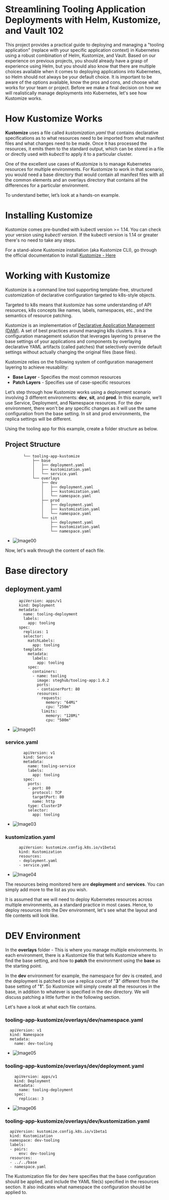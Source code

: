 # Streamlining Tooling Application Deployments with Helm, Kustomize, and Vault 102
This project provides a practical guide to deploying and managing a "tooling application" (replace with your specific application context) in Kubernetes using a robust combination of Helm, Kustomize, and Vault.
Based on our experience on previous projects, you should already have a grasp of experience using Helm, but you should also know that there are multiple choices available when it comes to deploying applications into
Kubernetes, so Helm should not always be your default choice. It is important to be aware of the options available, know the pros and cons, and choose what works for your team or project.
Before we make a final decision on how we will realistically manage deployments into Kubernetes, let's see how Kustomize works.

# How Kustomize Works
**Kustomize** uses a file called _kustomization.yaml_ that contains declarative specifications as to what resources need to be imported from what manifest files and what changes need to be made. Once it has processed the
resources, it emits them to the standard output, which can be stored in a file or directly used with _kubectl_ to apply it to a particular cluster.

One of the excellent use cases of Kustomize is to manage Kubernetes resources for multiple environments. For Kustomize to work in that scenario, you would need a base directory that would contain all manifest files with all 
the common elements and an overlays directory that contains all the differences for a particular environment.

To understand better, let’s look at a hands-on example.

# Installing Kustomize
Kustomize comes pre-bundled with kubectl version >= 1.14. You can check your version using _kubectl version_. If the kubectl version is 1.14 or greater there's no need to take any steps.

For a stand-alone Kustomize installation (aka Kustomize CLI), go through the official documentation to install [Kustomize - Here](https://kubectl.docs.kubernetes.io/installation/kustomize/)

# Working with Kustomize
Kustomize is a command line tool supporting template-free, structured customization of declarative configuration targeted to k8s-style objects.

Targeted to k8s means that _kustomize_ has some understanding of API resources, k8s concepts like names, labels, namespaces, etc., and the semantics of resource patching.

Kustomize is an implementation of [Declarative Application Management (DAM)](https://kubectl.docs.kubernetes.io/references/kustomize/glossary/#declarative-application-management). A set of best practices around managing k8s clusters.
It is a configuration management solution that leverages layering to preserve the base settings of your applications and components by overlaying declarative YAML artifacts (called patches) that selectively override default settings without actually changing the original files (base files).

Kustomize relies on the following system of configuration management layering to achieve reusability:

- **Base Layer** - Specifies the most common resources
- **Patch Layers** - Specifies use of case-specific resources

Let’s step through how Kustomize works using a deployment scenario involving 3 different environments: **dev**, **sit**, and **prod**. In this example, we’ll use Service, Deployment, and Namespace resources. For the 
dev environment, there won't be any specific changes as it will use the same configuration from the base setting. In sit and prod environments, the replica settings will be different.

Using the tooling app for this example, create a folder structure as below.

## Project Structure


            └── tooling-app-kustomize
                ├── base
                │   ├── deployment.yaml
                │   ├── kustomization.yaml
                │   └── service.yaml
                └── overlays
                    ├── dev
                    │   ├── deployment.yaml
                    │   ├── kustomization.yaml
                    │   └── namespace.yaml
                    ├── prod
                    │   ├── deployment.yaml
                    │   ├── kustomization.yaml
                    │   └── namespace.yaml
                    └── sit
                        ├── deployment.yaml
                        ├── kustomization.yaml
                        └── namespace.yaml

- ![Image00](https://github.com/user-attachments/assets/4f54639b-5dba-40c0-af14-35184d6a2db2)


Now, let's walk through the content of each file.

# Base directory

## deployment.yaml

          apiVersion: apps/v1
          kind: Deployment
          metadata:
            name: tooling-deployment
            labels:
              app: tooling
          spec:
            replicas: 1
            selector:
              matchLabels:
                app: tooling
            template:
              metadata:
                labels:
                  app: tooling
              spec:
                containers:
                - name: tooling
                  image: steghub/tooling-app:1.0.2
                  ports:
                  - containerPort: 80
                  resources:
                    requests:
                      memory: "64Mi"
                      cpu: "250m"
                    limits:
                      memory: "128Mi"
                      cpu: "500m"


- ![Image01](https://github.com/user-attachments/assets/cf78e038-997c-403a-b2c2-f3ada77b441b)


### service.yaml

            apiVersion: v1
            kind: Service
            metadata:
              name: tooling-service
              labels:
                app: tooling
            spec:
              ports:
              - port: 80
                protocol: TCP
                targetPort: 80
                name: http
              type: ClusterIP
              selector:
                app: tooling


- ![Image03](https://github.com/user-attachments/assets/c722dc06-c02c-42dd-90a9-ca6e9f1a7e9a)

### kustomization.yaml
        
          apiVersion: kustomize.config.k8s.io/v1beta1
          kind: Kustomization
          resources:
          - deployment.yaml
          - service.yaml


- ![Image04](https://github.com/user-attachments/assets/6d5478f6-b7a8-45b3-9321-f37eabdc77c9)

The resources being monitored here are **deployment** and **services**. You can simply add more to the list as you wish.

It is assumed that we will need to deploy Kubernetes resources across multiple environments, as a standard practice in most cases. Hence, to deploy resources into the Dev environment, let's see what the layout and file contents will look like.

# DEV Environment
In the **overlays** folder - This is where you manage multiple environments. In each environment, there is a Kustomize file that tells Kustomize where to find the base setting, and how to **patch** the environment using the **base** as the starting point.


In the **dev** environment for example, the namespace for dev is created, and the deployment is patched to use a replica count of "**3**" different from the base setting of "**1**". So Kustomize will simply create all the resources in the base, in addition to whatever is specified in the dev directory. We will discuss patching a little further in the following section.

Let's have a look at what each file contains.

### tooling-app-kustomize/overlays/dev/namespace.yaml

      apiVersion: v1
      kind: Namespace
      metadata:
        name: dev-tooling

- ![Image05](https://github.com/user-attachments/assets/bcfed32d-5bf3-4c58-bf5e-8ed064092905)

### tooling-app-kustomize/overlays/dev/deployment.yaml


        apiVersion: apps/v1
        kind: Deployment
        metadata:
          name: tooling-deployment
        spec:
          replicas: 3


- ![Image06](https://github.com/user-attachments/assets/7e37b327-7a5e-4bf2-91bd-08fd39f0743c)

### tooling-app-kustomize/overlays/dev/kustomization.yaml

      apiVersion: kustomize.config.k8s.io/v1beta1
      kind: Kustomization
      namespace: dev-tooling
      labels:
      - pairs:
          env: dev-tooling
      resources:
      - ../../base
      - namespace.yaml
The Kustomization file for dev here specifies that the base configuration should be applied, and include the YAML file(s) specified in the resources section. It also indicates what namespace the configuration should be applied to.












































































































































































































































































































































